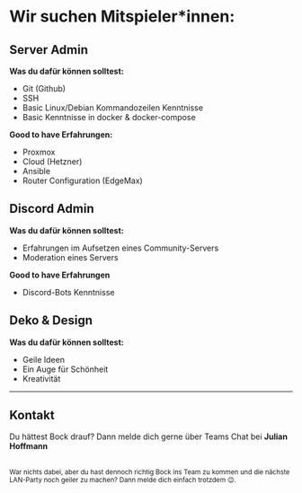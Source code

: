 # Wir suchen Mitspieler*innen:

## Server Admin

**Was du dafür können solltest:**

- Git (Github)
- SSH
- Basic Linux/Debian Kommandozeilen Kenntnisse
- Basic Kenntnisse in docker & docker-compose

**Good to have Erfahrungen:**

- Proxmox
- Cloud (Hetzner)
- Ansible
- Router Configuration (EdgeMax)

## Discord Admin

**Was du dafür können solltest:**

- Erfahrungen im Aufsetzen eines Community-Servers
- Moderation eines Servers
  
**Good to have Erfahrungen**
- Discord-Bots Kenntnisse

## Deko & Design

**Was du dafür können solltest:**

- Geile Ideen
- Ein Auge für Schönheit
- Kreativität


---
## Kontakt
Du hättest Bock drauf? Dann melde dich gerne über Teams Chat bei **Julian Hoffmann**
<br>
<br>

<sub>War nichts dabei, aber du hast dennoch richtig Bock ins Team zu kommen und die nächste LAN-Party noch geiler zu machen? Dann melde dich einfach trotzdem 😉.</sub>

